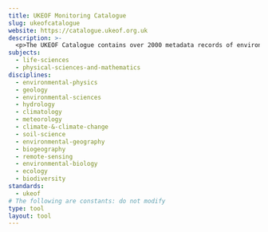 ```yaml
---
title: UKEOF Monitoring Catalogue
slug: ukeofcatalogue
website: https://catalogue.ukeof.org.uk
description: >-
  <p>The UKEOF Catalogue contains over 2000 metadata records of environmental observations undertaken and funded by public and third sector organisations.</p><p>The Catalogue provides a unique management tool to underpin the activities and requirements of the environmental observation community. It provides a strong basis for strategic planning, giving a holistic overview of environmental observations as well as a place to discover who is doing what, where, why and when.</p>
subjects:
  - life-sciences
  - physical-sciences-and-mathematics
disciplines:
  - environmental-physics
  - geology
  - environmental-sciences
  - hydrology
  - climatology
  - meteorology
  - climate-&-climate-change
  - soil-science
  - environmental-geography
  - biogeography
  - remote-sensing
  - environmental-biology
  - ecology
  - biodiversity
standards:
  - ukeof
# The following are constants: do not modify
type: tool
layout: tool
---
```

